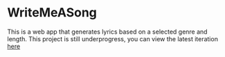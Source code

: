 # WriteMeASong

This is a web app that generates lyrics based on a selected genre and length. This project is still underprogress, you can view the latest iteration [here](https://write-me-a-song.herokuapp.com/)
